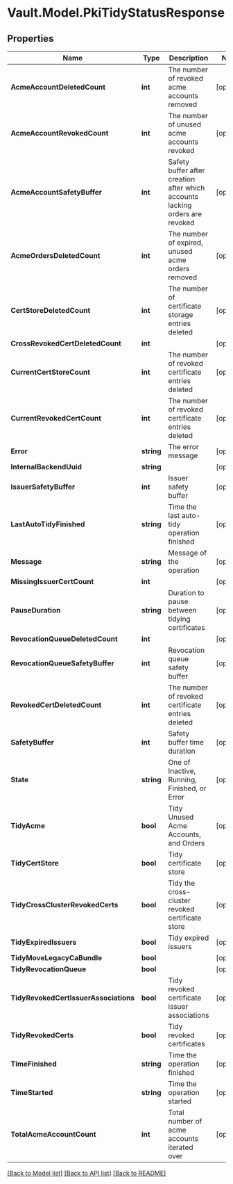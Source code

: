 # Vault.Model.PkiTidyStatusResponse

## Properties

Name | Type | Description | Notes
------------ | ------------- | ------------- | -------------
**AcmeAccountDeletedCount** | **int** | The number of revoked acme accounts removed | [optional] 
**AcmeAccountRevokedCount** | **int** | The number of unused acme accounts revoked | [optional] 
**AcmeAccountSafetyBuffer** | **int** | Safety buffer after creation after which accounts lacking orders are revoked | [optional] 
**AcmeOrdersDeletedCount** | **int** | The number of expired, unused acme orders removed | [optional] 
**CertStoreDeletedCount** | **int** | The number of certificate storage entries deleted | [optional] 
**CrossRevokedCertDeletedCount** | **int** |  | [optional] 
**CurrentCertStoreCount** | **int** | The number of revoked certificate entries deleted | [optional] 
**CurrentRevokedCertCount** | **int** | The number of revoked certificate entries deleted | [optional] 
**Error** | **string** | The error message | [optional] 
**InternalBackendUuid** | **string** |  | [optional] 
**IssuerSafetyBuffer** | **int** | Issuer safety buffer | [optional] 
**LastAutoTidyFinished** | **string** | Time the last auto-tidy operation finished | [optional] 
**Message** | **string** | Message of the operation | [optional] 
**MissingIssuerCertCount** | **int** |  | [optional] 
**PauseDuration** | **string** | Duration to pause between tidying certificates | [optional] 
**RevocationQueueDeletedCount** | **int** |  | [optional] 
**RevocationQueueSafetyBuffer** | **int** | Revocation queue safety buffer | [optional] 
**RevokedCertDeletedCount** | **int** | The number of revoked certificate entries deleted | [optional] 
**SafetyBuffer** | **int** | Safety buffer time duration | [optional] 
**State** | **string** | One of Inactive, Running, Finished, or Error | [optional] 
**TidyAcme** | **bool** | Tidy Unused Acme Accounts, and Orders | [optional] 
**TidyCertStore** | **bool** | Tidy certificate store | [optional] 
**TidyCrossClusterRevokedCerts** | **bool** | Tidy the cross-cluster revoked certificate store | [optional] 
**TidyExpiredIssuers** | **bool** | Tidy expired issuers | [optional] 
**TidyMoveLegacyCaBundle** | **bool** |  | [optional] 
**TidyRevocationQueue** | **bool** |  | [optional] 
**TidyRevokedCertIssuerAssociations** | **bool** | Tidy revoked certificate issuer associations | [optional] 
**TidyRevokedCerts** | **bool** | Tidy revoked certificates | [optional] 
**TimeFinished** | **string** | Time the operation finished | [optional] 
**TimeStarted** | **string** | Time the operation started | [optional] 
**TotalAcmeAccountCount** | **int** | Total number of acme accounts iterated over | [optional] 

[[Back to Model list]](../README.md#documentation-for-models) [[Back to API list]](../README.md#documentation-for-api-endpoints) [[Back to README]](../README.md)

